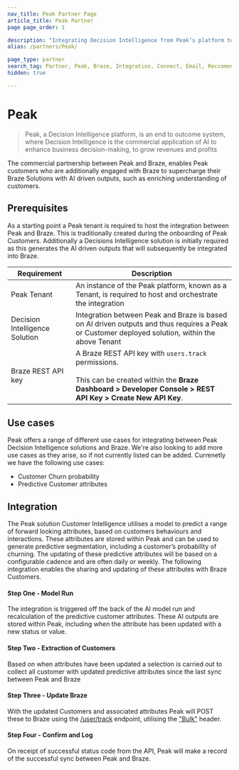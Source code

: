 ```yaml
---
nav_title: Peak Partner Page
article_title: Peak Partner
page page_order: 1

description: "Integrating Decision Intelligence from Peak’s platform to Braze platform"
alias: /partners/Peak/

page_type: partner
search_tag: Partner, Peak, Braze, Integration, Connect, Email, Reccomender, Decision Intelligence
hidden: true

---
```


# Peak

> Peak, a Decision Intelligence platform, is an end to outcome system, where Decision Intelligence is the commercial application of AI to enhance business decision-making, to grow revenues and profits

The commercial partnership between Peak and Braze, enables Peak customers who are additionally engaged with Braze to
supercharge their Braze Solutions with AI driven outputs, such as enriching understanding of customers.

## Prerequisites

As a starting point a Peak tenant is required to host the integration between Peak and Braze. This is traditionally
created during the onboarding of Peak Customers. Additionally a Decisions Intelligence solution is initially required as
this generates the AI driven outputs that will subsequently be integrated into Braze.

| Requirement | Description |
| ----------- | ----------- |
| Peak Tenant | An instance of the Peak platform, known as a Tenant, is required to host and orchestrate the integration |
| Decision Intelligence Solution | Integration between Peak and Braze is based on AI driven outputs and thus requires a Peak or Customer deployed solution, within the above Tenant |
| Braze REST API key | A Braze REST API key with `users.track` permissions. <br><br>This can be created within the **Braze Dashboard > Developer Console > REST API Key > Create New API Key**. |

## Use cases

Peak offers a range of different use cases for integrating between Peak Decision Intelligence solutions and Braze. We're
also looking to add more use cases as they arise, so if not currently listed can be added. Currenetly we have the
following use cases:

- Customer Churn probability
- Predictive Customer attributes

## Integration

The Peak solution Customer Intelligence utilises a model to predict a range of forward looking attributes, based on
customers behaviours and interactions. These attributes are stored within Peak and can be used to generate predictive
segmentation, including a customer’s probability of churning. The updating of these predictive attributes will be based
on a configurable cadence and are often daily or weekly. The following integration enables the sharing and updating of
these attributes with Braze Customers.

#### Step One - Model Run

The integration is triggered off the back of the AI model run and recalculation of the predictive customer attributes.
These AI outputs are stored within Peak, including when the attribute has been updated with a new status or value.

#### Step Two - Extraction of Customers

Based on when attributes have been updated a selection is carried out to collect all customer with updated predictive
attributes since the last sync between Peak and Braze

#### Step Three - Update Braze

With the updated Customers and associated attributes Peak will POST these to Braze using the [/user/track][1] endpoint,
utilising the ["Bulk"](https://www.braze.com/docs/api/endpoints/user_data/post_user_track/#making-bulk-updates) header.

#### Step Four - Confirm and Log

On receipt of successful status code from the API, Peak will make a record of the successful sync between Peak and
Braze.


[1]: https://www.braze.com/docs/api/endpoints/user_data/post_user_track/